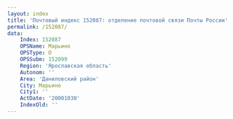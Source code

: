 ```yaml
---
layout: index
title: 'Почтовый индекс 152087: отделение почтовой связи Почты России'
permalink: /152087/
data:
    Index: 152087
    OPSName: Марьино
    OPSType: О
    OPSSubm: 152099
    Region: 'Ярославская область'
    Autonom: ''
    Area: 'Даниловский район'
    City: Марьино
    City1: ''
    ActDate: '20001030'
    IndexOld: ''
---
```

